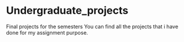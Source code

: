 # Undergraduate_projects
Final projects for the semesters
You can find all the projects that i have done for my assignment purpose.
